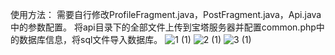 使用方法：
需要自行修改ProfileFragment.java，PostFragment.java，Api.java中的参数配置。
将api目录下的全部文件上传到宝塔服务器并配置common.php中的数据库信息，将sql文件导入数据库。
![1 (1)](https://github.com/user-attachments/assets/1d577249-a45c-4f18-bf82-d9c2f6d9e09c)
![2 (1)](https://github.com/user-attachments/assets/4a80cea0-9ebe-44f2-9d83-98b6da9a63bc)
![3 (1)](https://github.com/user-attachments/assets/ebd97699-4f5d-41a8-b3af-64dcbe74be47)
